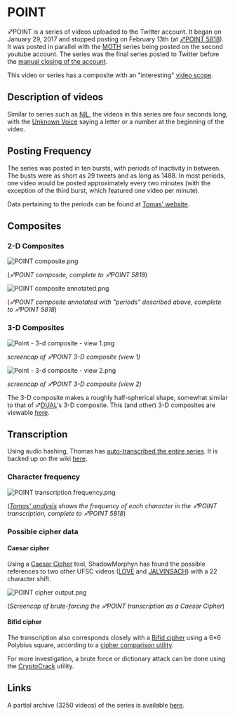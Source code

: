 # POINT

♐POINT is a series of videos uploaded to the Twitter account. It began
on January 29, 2017 and stopped posting on February 13th (at
[♐POINT 5818](https://twitter.com/unfavorablesemi/status/831074953835454464)).
It was posted in parallel with the [MOTH](MOTH "wikilink") series being
posted on the second youtube account. The series was the final series
posted to Twitter before the [manual closing of the account](RESET_STRANGE_YD "wikilink").

This video or series has a composite with an "interesting" [video scope](Video_scopes "wikilink").

## Description of videos

Similar to series such as [NIL](NIL "wikilink"), the videos in this
series are four seconds long, with the [Unknown Voice](Unknown_Voice "wikilink") saying a letter or a number at the
beginning of the video.

## Posting Frequency

The series was posted in ten bursts, with periods of inactivity in
between. The busts were as short as 29 tweets and as long as 1488. In
most periods, one video would be posted approximately every two minutes
(with the exception of the third burst, which featured one video per
minute).

Data pertaining to the periods can be found at [Tomas' website](http://tomasf.se/projects/semi/POINT_periods.txt).

## Composites

### 2-D Composites

![POINT composite.png](POINT_composite.png "POINT composite.png")

(*♐POINT composite, complete to ♐POINT 5818*)

![POINT composite annotated.png](POINT_composite_annotated.png)

(*♐POINT composite annotated with "periods" described above, complete to 
♐POINT 5818*)

### 3-D Composites

![Point - 3-d composite - view 1.png](Point_-_3-d_composite_-_view_1.png)

*screencap of ♐POINT 3-D composite (view 1)*

![Point - 3-d composite - view 2.png](Point_-_3-d_composite_-_view_2.png)

*screencap of ♐POINT 3-D composite (view 2)*

The 3-D composite makes a roughly half-spherical shape, somewhat similar
to that of ♐[DUAL](DUAL "wikilink")'s 3-D composite. This (and other)
3-D composites are viewable
[here](https://lorpus.github.io/sketches/ufsc3d/).

## Transcription

Using audio hashing, Thomas has [auto-transcribed the entire series](http://tomasf.se/projects/semi/POINT_transcription.txt). It is
backed up on the wiki [here](POINT_transcription "wikilink").

### Character frequency

![POINT transcription frequency.png](POINT_transcription_frequency.png)

(*[Tomas' analysis](http://tomasf.se/projects/semi/POINT_transcription_frequency.png)
shows the frequency of each character in the ♐POINT transcription,
complete to ♐POINT 5818*)

### Possible cipher data

#### Caesar cipher

Using a [Caesar Cipher](http://www.dcode.fr/caesar-cipher) tool,
ShadowMorphyn has found the possible references to two other UFSC videos
([LOVE](LOVE "wikilink") and [JALVINSACH](JALVINSACH "wikilink")) with a
22 character shift.

![POINT cipher output.png](POINT_cipher_output.png)

(*Screencap of brute-forcing the ♐POINT transcription as a Caesar
Cipher*)

#### Bifid cipher

The transcription also corresponds closely with a [Bifid cipher](https://en.wikipedia.org/wiki/Bifid_cipher) using a 6×6 Polybius
square, according to a [cipher comparison utility](http://bionsgadgets.appspot.com/gadget_forms/refscore_extended.html).

For more investigation, a brute force or dictionary attack can be done
using the
[CryptoCrack](https://sites.google.com/site/cryptocrackprogram/home)
utility.

## Links

A partial archive (3250 videos) of the series is available
[here](https://mega.nz/#!NnhkyJQK!G4PQ_6eqHrrjxxlOQ7ifdnXnQMvFCru3E65gsZIHqcA).

